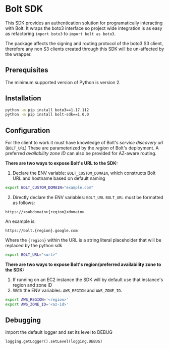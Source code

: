 # Bolt SDK

This SDK provides an authentication solution for programatically interacting with Bolt. It wraps the boto3 interface so project wide integration is as easy as refactoring `import boto3` to `import bolt as boto3`.

The package affects the signing and routing protocol of the boto3 S3 client, therefore any non S3 clients created through this SDK will be un-affected by the wrapper.

## Prerequisites

The minimum supported version of Python is version 2.

## Installation

```bash
python -m pip install boto3==1.17.112
python -m pip install bolt-sdk==1.0.0
```

## Configuration

For the client to work it must have knowledge of Bolt's *service discovery url* (`BOLT_URL`)
These are parameterized by the *region* of Bolt's deployment. A preferred *availability zone ID* can also be provided for AZ-aware routing.

**There are two  ways to expose Bolt's URL to the SDK:**
1. Declare the ENV variable: `BOLT_CUSTOM_DOMAIN`, which constructs Bolt URL and hostname based on default naming
```bash
export BOLT_CUSTOM_DOMAIN="example.com"
```

2. Directly declare the ENV variables: `BOLT_URL`
`BOLT_URL` must be formatted as follows:

`https://<subdomain>{region}<domain>`

An example is:

`https://bolt.{region}.google.com`

Where the `{region}` within the URL is a string literal placeholder that will be replaced by the python sdk

```bash
export BOLT_URL="<url>"
```

**There are two ways to expose Bolt's region/preferred availability zone to the SDK:**

1. If running on an EC2 instance the SDK will by default use that instance's region and zone ID
2. With the ENV variables: `AWS_REGION` and `AWS_ZONE_ID`.
```bash
export AWS_REGION='<region>'
export AWS_ZONE_ID='<az-id>'
```

## Debugging

Import the default logger and set its level to DEBUG

`logging.getLogger().setLevel(logging.DEBUG)`


